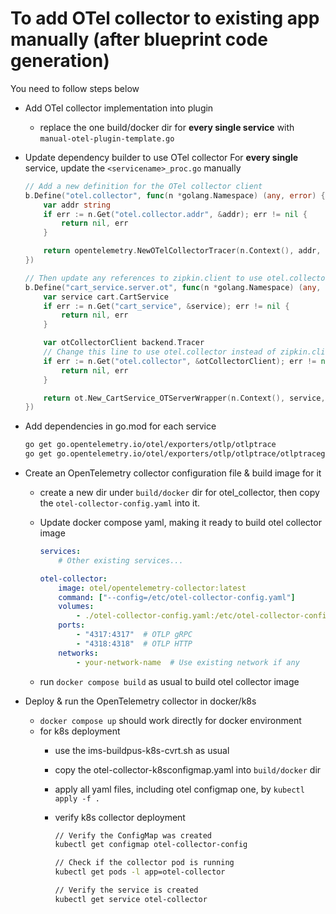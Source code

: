 # To add OTel collector to existing app manually (after blueprint code generation)

You need to follow steps below

- Add OTel collector implementation into plugin
  - replace the one build/docker dir for **every single service** with `manual-otel-plugin-template.go`

- Update dependency builder to use OTel collector
    For **every single** service, update the `<servicename>_proc.go` manually

    ```go
    // Add a new definition for the OTel collector client
    b.Define("otel.collector", func(n *golang.Namespace) (any, error) {
        var addr string
        if err := n.Get("otel.collector.addr", &addr); err != nil {
            return nil, err
        }

        return opentelemetry.NewOTelCollectorTracer(n.Context(), addr, "cart-service")
    })

    // Then update any references to zipkin.client to use otel.collector instead
    b.Define("cart_service.server.ot", func(n *golang.Namespace) (any, error) {
        var service cart.CartService
        if err := n.Get("cart_service", &service); err != nil {
            return nil, err
        }

        var otCollectorClient backend.Tracer
        // Change this line to use otel.collector instead of zipkin.client
        if err := n.Get("otel.collector", &otCollectorClient); err != nil {
            return nil, err
        }

        return ot.New_CartService_OTServerWrapper(n.Context(), service, otCollectorClient)
    })
    ```

- Add dependencies in go.mod for each service

    ```bash
    go get go.opentelemetry.io/otel/exporters/otlp/otlptrace
    go get go.opentelemetry.io/otel/exporters/otlp/otlptrace/otlptracegrpc
    ```

- Create an OpenTelemetry collector configuration file & build image for it
  - create a new dir under `build/docker` dir for otel_collector, then copy the `otel-collector-config.yaml` into it.
  - Update docker compose yaml, making it ready to build otel collector image

    ``` yaml
    services:
        # Other existing services...
    
    otel-collector:
        image: otel/opentelemetry-collector:latest
        command: ["--config=/etc/otel-collector-config.yaml"]
        volumes:
            - ./otel-collector-config.yaml:/etc/otel-collector-config.yaml 
        ports:
            - "4317:4317"  # OTLP gRPC
            - "4318:4318"  # OTLP HTTP
        networks:
            - your-network-name  # Use existing network if any
    ```

  - run `docker compose build` as usual to build otel collector image

- Deploy & run the OpenTelemetry collector in docker/k8s
  - `docker compose up` should work directly for docker environment
  - for k8s deployment
    - use the ims-buildpus-k8s-cvrt.sh as usual
    - copy the otel-collector-k8sconfigmap.yaml into `build/docker` dir
    - apply all yaml files, including otel configmap one, by `kubectl apply -f .`
    - verify k8s collector deployment

        ```bash
        // Verify the ConfigMap was created
        kubectl get configmap otel-collector-config

        // Check if the collector pod is running
        kubectl get pods -l app=otel-collector

        // Verify the service is created
        kubectl get service otel-collector
        ```

